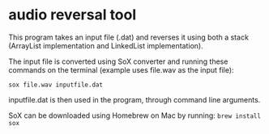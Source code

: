 # audio reversal tool
 
This program takes an input file (.dat) and reverses it using both a stack (ArrayList implementation and LinkedList implementation).

The input file is converted using SoX converter and running these commands on the terminal (example uses file.wav as the input file):

``
sox file.wav inputfile.dat
``

inputfile.dat is then used in the program, through command line arguments.

SoX can be downloaded using Homebrew on Mac by running: 
``
brew install sox
``


